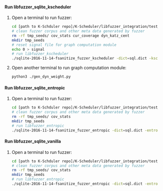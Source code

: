 #### Run libfuzzer_sqlite_kscheduler
1. Open a terminal to run fuzzer:
    ```sh
    cd [path to K-Schduler repo]/K-Scheduler/libfuzzer_integration/test_programs/sqlite/kscheduler 
    # clean fuzzer corpus and other meta data generated by fuzzer
    rm -rf tmp_seeds/ cov_stats cur_coverage dyn_katz_cent 
    mkdir tmp_seeds
    # reset signal file for graph computation module
    echo 0 > signal
    # run libfuzzer_kscheduler
    ./sqlite-2016-11-14-fsanitize_fuzzer_kscheduler -dict=sql.dict -kscheduler=1 -min_num_mutations_for_each_seed=200 ./tmp_seeds/
    ```
2. Open another terminal to run graph computation module:
    ```sh
    python3 ./gen_dyn_weight.py
    ```

#### Run libfuzzer_sqlite_entropic
1. Open a terminal to run fuzzer:
    ```sh
    cd [path to K-Schduler repo]/K-Scheduler/libfuzzer_integration/test_programs/sqlite/entropic 
    # clean fuzzer corpus and other meta data generated by fuzzer
    rm -rf tmp_seeds/ cov_stats  
    mkdir tmp_seeds
    # run libfuzzer_entropic
    ./sqlite-2016-11-14-fsanitize_fuzzer_entropic -dict=sql.dict -entropic=1 ./tmp_seeds/
    ```

#### Run libfuzzer_sqlite_vanilla
1. Open a terminal to run fuzzer:
    ```sh
    cd [path to K-Schduler repo]/K-Scheduler/libfuzzer_integration/test_programs/sqlite/vanilla 
    # clean fuzzer corpus and other meta data generated by fuzzer
    rm -rf tmp_seeds/ cov_stats  
    mkdir tmp_seeds
    # run libfuzzer_entropic
    ./sqlite-2016-11-14-fsanitize_fuzzer_entropic -dict=sql.dict -entropic=0 ./tmp_seeds/
    ```
